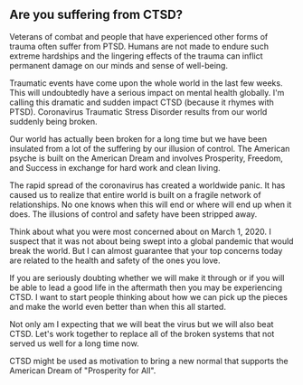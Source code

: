 
## Are you suffering from CTSD?

Veterans of combat and people that have experienced other forms of trauma often
suffer from PTSD.  Humans are not made to endure such extreme
hardships and the lingering effects of the trauma can inflict permanent damage
on our minds and sense of well-being.

Traumatic events have come upon the whole world in the last few weeks.  This will
undoubtedly have a serious impact on mental health globally.  I'm calling this
dramatic and sudden impact CTSD (because it rhymes with PTSD). Coronavirus
Traumatic Stress Disorder results from our world suddenly being broken.

Our world has actually been broken for a long time but we have been insulated
from a lot of the suffering by our illusion of control. The American psyche is
built on the American Dream and involves Prosperity, Freedom, and Success in
exchange for hard work and clean living.

The rapid spread of the coronavirus has created a worldwide panic. It has caused
us to realize that entire world is built on a fragile network of relationships.
No one knows when this will end or where will end up when it does. The illusions
of control and safety have been stripped away.

Think about what you were most concerned about on March 1, 2020.  I suspect that
it was not about being swept into a global pandemic that would break the world.
But I can almost guarantee that your top concerns today are related to the health
and safety of the ones you love.

If you are seriously doubting whether we will make it through or if you will be
able to lead a good life in the aftermath then you may be experiencing CTSD.  I
want to start people thinking about how we can pick up the pieces and make the
world even better than when this all started.

Not only am I expecting that we will beat the virus but we will also beat CTSD.
Let's work together to replace all of the broken systems that not served us well
for a long time now.

CTSD might be used as motivation to bring a new normal that supports the American
Dream of "Prosperity for All".
